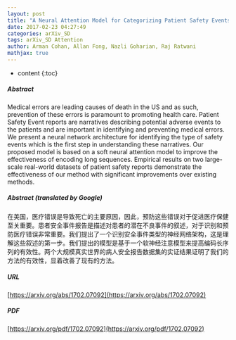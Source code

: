 ```yaml
---
layout: post
title: "A Neural Attention Model for Categorizing Patient Safety Events"
date: 2017-02-23 04:27:49
categories: arXiv_SD
tags: arXiv_SD Attention
author: Arman Cohan, Allan Fong, Nazli Goharian, Raj Ratwani
mathjax: true
---
```


* content
{:toc}

##### Abstract
Medical errors are leading causes of death in the US and as such, prevention of these errors is paramount to promoting health care. Patient Safety Event reports are narratives describing potential adverse events to the patients and are important in identifying and preventing medical errors. We present a neural network architecture for identifying the type of safety events which is the first step in understanding these narratives. Our proposed model is based on a soft neural attention model to improve the effectiveness of encoding long sequences. Empirical results on two large-scale real-world datasets of patient safety reports demonstrate the effectiveness of our method with significant improvements over existing methods.

##### Abstract (translated by Google)
在美国，医疗错误是导致死亡的主要原因，因此，预防这些错误对于促进医疗保健至关重要。患者安全事件报告是描述对患者的潜在不良事件的叙述，对于识别和预防医疗错误非常重要。我们提出了一个识别安全事件类型的神经网络架构，这是理解这些叙述的第一步。我们提出的模型是基于一个软神经注意模型来提高编码长序列的有效性。两个大规模真实世界的病人安全报告数据集的实证结果证明了我们的方法的有效性，显着改善了现有的方法。

##### URL
[https://arxiv.org/abs/1702.07092](https://arxiv.org/abs/1702.07092)

##### PDF
[https://arxiv.org/pdf/1702.07092](https://arxiv.org/pdf/1702.07092)

